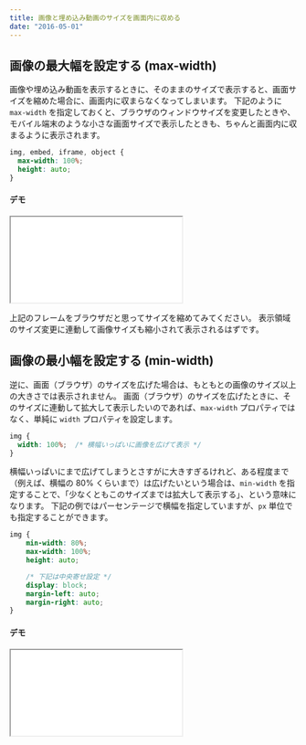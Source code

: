 ```yaml
---
title: 画像と埋め込み動画のサイズを画面内に収める
date: "2016-05-01"
---
```


画像の最大幅を設定する (max-width)
----

画像や埋め込み動画を表示するときに、そのままのサイズで表示すると、画面サイズを縮めた場合に、画面内に収まらなくなってしまいます。
下記のように `max-width` を指定しておくと、ブラウザのウィンドウサイズを変更したときや、モバイル端末のような小さな画面サイズで表示したときも、ちゃんと画面内に収まるように表示されます。

~~~ css
img, embed, iframe, object {
  max-width: 100%;
  height: auto;
}
~~~

#### デモ

<iframe class="maku-htmlDemo" src="image-width-demo1.html"></iframe>

上記のフレームをブラウザだと思ってサイズを縮めてみてください。
表示領域のサイズ変更に連動して画像サイズも縮小されて表示されるはずです。


画像の最小幅を設定する (min-width)
----

逆に、画面（ブラウザ）のサイズを広げた場合は、もともとの画像のサイズ以上の大きさでは表示されません。
画面（ブラウザ）のサイズを広げたときに、そのサイズに連動して拡大して表示したいのであれば、`max-width` プロパティではなく、単純に `width` プロパティを設定します。

~~~ css
img {
  width: 100%;  /* 横幅いっぱいに画像を広げて表示 */
}
~~~

横幅いっぱいにまで広げてしまうとさすがに大きすぎるけれど、ある程度まで（例えば、横幅の 80% くらいまで）は広げたいという場合は、`min-width` を指定することで、「少なくともこのサイズまでは拡大して表示する」、という意味になります。
下記の例ではパーセンテージで横幅を指定していますが、`px` 単位でも指定することができます。

~~~ css
img {
    min-width: 80%;
    max-width: 100%;
    height: auto;

    /* 下記は中央寄せ設定 */
    display: block;
    margin-left: auto;
    margin-right: auto;
}
~~~

#### デモ

<iframe class="maku-htmlDemo" src="image-width-demo2.html"></iframe>

